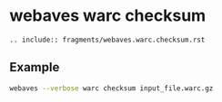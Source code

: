# webaves warc checksum

```{eval-rst}
.. include:: fragments/webaves.warc.checksum.rst
```

## Example

```bash
webaves --verbose warc checksum input_file.warc.gz
```
